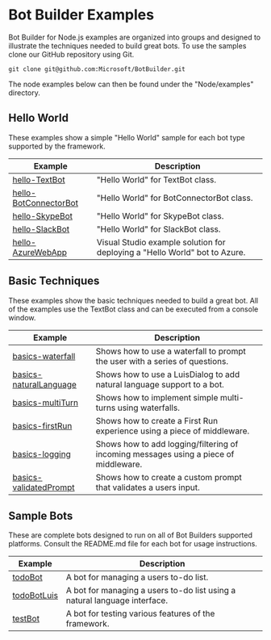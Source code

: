# Bot Builder Examples
Bot Builder for Node.js examples are organized into groups and designed to illustrate the techniques needed to build great bots. To use the samples clone our GitHub repository using Git.

    git clone git@github.com:Microsoft/BotBuilder.git

The node examples below can then be found under the "Node/examples" directory. 

## Hello World
These examples show a simple "Hello World" sample for each bot type supported by the framework. 

|**Example**     | **Description**                                   
| ---------------| ---------------------------------------------
|[hello-TextBot](https://github.com/Microsoft/BotBuilder/tree/master/Node/examples/hello-TextBot) | "Hello World" for TextBot class.      
|[hello-BotConnectorBot](https://github.com/Microsoft/BotBuilder/tree/master/Node/examples/hello-BotConnectorBot) | "Hello World" for BotConnectorBot class.  
|[hello-SkypeBot](https://github.com/Microsoft/BotBuilder/tree/master/Node/examples/hello-SkypeBot) | "Hello World" for SkypeBot class.
|[hello-SlackBot](https://github.com/Microsoft/BotBuilder/tree/master/Node/examples/hello-SlackBot) | "Hello World" for SlackBot class.
|[hello-AzureWebApp](https://github.com/Microsoft/BotBuilder/tree/master/Node/examples/hello-AzureWebApp) | Visual Studio example solution for deploying a "Hello World" bot to Azure.

## Basic Techniques
These examples show the basic techniques needed to build a great bot. All of the examples use the TextBot class and can be executed from a console window. 

|**Example**     | **Description**                                   
| ---------------| ---------------------------------------------
|[basics-waterfall](https://github.com/Microsoft/BotBuilder/tree/master/Node/examples/basics-waterfall) | Shows how to use a waterfall to prompt the user with a series of questions.
|[basics-naturalLanguage](https://github.com/Microsoft/BotBuilder/tree/master/Node/examples/basics-naturalLanguage) | Shows how to use a LuisDialog to add natural language support to a bot.
|[basics-multiTurn](https://github.com/Microsoft/BotBuilder/tree/master/Node/examples/basics-multiTurn) | Shows how to implement simple multi-turns using waterfalls.
|[basics-firstRun](https://github.com/Microsoft/BotBuilder/tree/master/Node/examples/basics-firstRun) | Shows how to create a First Run experience using a piece of middleware.
|[basics-logging](https://github.com/Microsoft/BotBuilder/tree/master/Node/examples/basics-logging) | Shows how to add logging/filtering of incoming messages using a piece of middleware. 
|[basics-validatedPrompt](https://github.com/Microsoft/BotBuilder/tree/master/Node/examples/basics-validatedPrompt) | Shows how to create a custom prompt that validates a users input. 
      
## Sample Bots
These are complete bots designed to run on all of Bot Builders supported platforms. Consult the README.md file for each bot for usage instructions.

|**Example**     | **Description**                                   
| ---------------| ---------------------------------------------
|[todoBot](https://github.com/Microsoft/BotBuilder/tree/master/Node/examples/todoBot) | A bot for managing a users to-do list.
|[todoBotLuis](https://github.com/Microsoft/BotBuilder/tree/master/Node/examples/todoBotLuis) | A bot for managing a users to-do list using a natural language interface.
|[testBot](https://github.com/Microsoft/BotBuilder/tree/master/Node/examples/testBot) | A bot for testing various features of the framework. 

